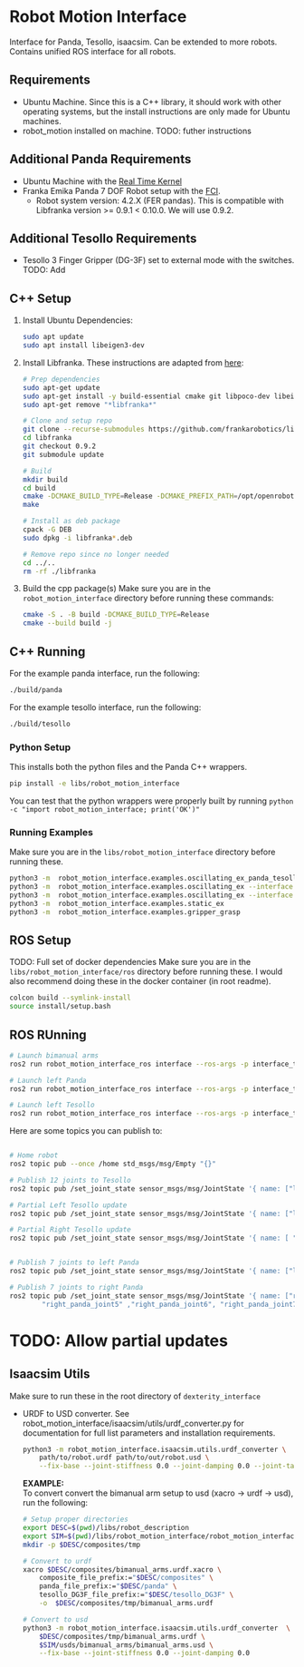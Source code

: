 # Robot Motion Interface
Interface for Panda, Tesollo, isaacsim. Can be extended to more robots. Contains unified ROS interface for all robots.

## Requirements
* Ubuntu Machine. Since this is a C++ library, it should work with other operating systems, but the install instructions are only made for Ubuntu machines.
* robot_motion installed on machine. TODO: futher instructions

## Additional Panda Requirements
* Ubuntu Machine with the [Real Time Kernel](https://frankaemika.github.io/docs/installation_linux.html#setting-up-the-real-time-kernel)
* Franka Emika Panda 7 DOF Robot setup with the [FCI](https://frankaemika.github.io/docs/getting_started.html).
	* Robot system version: 4.2.X (FER pandas). This is compatible with Libfranka version >= 0.9.1 < 0.10.0. We will use 0.9.2.

## Additional Tesollo Requirements
* Tesollo 3 Finger Gripper (DG-3F) set to external mode with the switches. TODO: Add

## C++ Setup
1. Install Ubuntu Dependencies:
    ```bash
    sudo apt update
    sudo apt install libeigen3-dev
    ```
2. Install Libfranka. These instructions are adapted from [here](https://github.com/frankarobotics/libfranka):
    ```bash
    # Prep dependencies
    sudo apt-get update
    sudo apt-get install -y build-essential cmake git libpoco-dev libeigen3-dev libfmt-dev
    sudo apt-get remove "*libfranka*"

    # Clone and setup repo
    git clone --recurse-submodules https://github.com/frankarobotics/libfranka.git
    cd libfranka
    git checkout 0.9.2
    git submodule update

    # Build
    mkdir build
    cd build
    cmake -DCMAKE_BUILD_TYPE=Release -DCMAKE_PREFIX_PATH=/opt/openrobots/lib/cmake -DBUILD_TESTS=OFF ..
    make

    # Install as deb package
    cpack -G DEB
    sudo dpkg -i libfranka*.deb

    # Remove repo since no longer needed
    cd ../..
    rm -rf ./libfranka
    ```
3. Build the cpp package(s)
    Make sure you are in the `robot_motion_interface` directory before running these commands:
    ```bash
    cmake -S . -B build -DCMAKE_BUILD_TYPE=Release
    cmake --build build -j
    ```

## C++ Running
For the example panda interface, run the following:
```bash
./build/panda
```

For the example tesollo interface, run the following:
```bash
./build/tesollo
```



### Python Setup

This installs both the python files and the Panda C++ wrappers.
```bash
pip install -e libs/robot_motion_interface
```
You can test that the python wrappers were properly built by running `python -c "import robot_motion_interface; print('OK')"`


### Running Examples

Make sure you are in the `libs/robot_motion_interface` directory before running these.
```bash
python3 -m  robot_motion_interface.examples.oscillating_ex_panda_tesollo
python3 -m  robot_motion_interface.examples.oscillating_ex --interface panda
python3 -m  robot_motion_interface.examples.oscillating_ex --interface isaacsim
python3 -m  robot_motion_interface.examples.static_ex
python3 -m  robot_motion_interface.examples.gripper_grasp
```

## ROS Setup
TODO: Full set of docker dependencies
Make sure you are in the `libs/robot_motion_interface/ros` directory before running these. I would also recommend doing these in the docker container (in root readme).

```bash
colcon build --symlink-install
source install/setup.bash
```
## ROS RUnning
```bash
# Launch bimanual arms
ros2 run robot_motion_interface_ros interface --ros-args -p interface_type:=bimanual -p config_path:=/workspace/libs/robot_motion_interface/config/bimanual_arm_config.yaml

# Launch left Panda
ros2 run robot_motion_interface_ros interface --ros-args -p interface_type:=panda -p config_path:=/workspace/libs/robot_motion_interface/config/left_panda_config.yaml

# Launch left Tesollo
ros2 run robot_motion_interface_ros interface --ros-args -p interface_type:=tesollo -p config_path:=/workspace/libs/robot_motion_interface/config/left_tesollo_config.yaml
```

Here are some topics you can publish to:
```bash

# Home robot
ros2 topic pub --once /home std_msgs/msg/Empty "{}" 

# Publish 12 joints to Tesollo
ros2 topic pub /set_joint_state sensor_msgs/msg/JointState '{ name: ["left_F1M1", "left_F1M2", "left_F1M3", "left_F1M4", "left_F2M1", "left_F2M2", "left_F2M3", "left_F2M4", "left_F3M1", "left_F3M2", "left_F3M3", "left_F3M4", ], position: [0.1, 0.1, 0.1, 0.1, 0.1, 0.1, 0.1, 0.1, 0.1, 0.1, 0.1, 0.1]}' --once

# Partial Left Tesollo update
ros2 topic pub /set_joint_state sensor_msgs/msg/JointState '{ name: ["left_F1M1"], position: [-0.1]}' --once

# Partial Right Tesollo update
ros2 topic pub /set_joint_state sensor_msgs/msg/JointState '{ name: [ "right_F1M3", "right_F1M4", "right_F2M3", "right_F2M4", "right_F3M3", "right_F3M4"], position: [1.5, 1.5, 1.5, 1.5, 1.5, 1.5]}' --once


# Publish 7 joints to left Panda
ros2 topic pub /set_joint_state sensor_msgs/msg/JointState '{ name: ["left_panda_joint1", "left_panda_joint2", "left_panda_joint3", "left_panda_joint4", "left_panda_joint5" ,"left_panda_joint6", "left_panda_joint7"], position: [0.00, -1.05, 0.0, -2.36, 0.0, 1.57, 0.79]}' --once

# Publish 7 joints to right Panda
ros2 topic pub /set_joint_state sensor_msgs/msg/JointState '{ name: ["right_panda_joint1", "right_panda_joint2", "right_panda_joint3", "right_panda_joint4", 
        "right_panda_joint5" ,"right_panda_joint6", "right_panda_joint7"], position: [0.00, -1.05, 0.0, -2.36, 0.0, 1.57, 0.79]}' --once
```

# TODO: Allow partial updates

## Isaacsim Utils
Make sure to run these in the root directory of `dexterity_interface`

* URDF to USD converter. See robot_motion_interface/isaacsim/utils/urdf_converter.py for documentation for full list parameters and installation requirements.

    ```bash
    python3 -m robot_motion_interface.isaacsim.utils.urdf_converter \
        path/to/robot.urdf path/to/out/robot.usd \
        --fix-base --joint-stiffness 0.0 --joint-damping 0.0 --joint-target-type none 
    ```

    **EXAMPLE:** <br>
    To convert convert the bimanual arm setup to usd (xacro -> urdf -> usd), run the following: 
    ```bash
    # Setup proper directories
    export DESC=$(pwd)/libs/robot_description
    export SIM=$(pwd)/libs/robot_motion_interface/robot_motion_interface_py/src/robot_motion_interface/isaacsim
    mkdir -p $DESC/composites/tmp

    # Convert to urdf
    xacro $DESC/composites/bimanual_arms.urdf.xacro \
        composite_file_prefix:="$DESC/composites" \
        panda_file_prefix:="$DESC/panda" \
        tesollo_DG3F_file_prefix:="$DESC/tesollo_DG3F" \
        -o  $DESC/composites/tmp/bimanual_arms.urdf

    # Convert to usd
    python3 -m robot_motion_interface.isaacsim.utils.urdf_converter  \
        $DESC/composites/tmp/bimanual_arms.urdf \
        $SIM/usds/bimanual_arms/bimanual_arms.usd \
        --fix-base --joint-stiffness 0.0 --joint-damping 0.0
    ```

